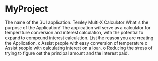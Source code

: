 # MyProject
The name of the GUI application.
    Temley Multi-X Calculator
What is the purpose of the Application?
    The application will serve as a calculator for temperature conversion and interest calculation, with the potential to expand     to compound interest calculation.
List the reason you are creating the Application.
    o	Assist people with easy conversion of temperature
    o	Assist people with calculating interest on a loan.
    o	Reducing the stress of trying to figure out the principal amount and the interest paid.
